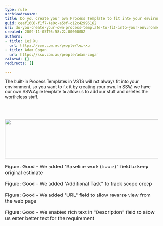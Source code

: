 ```yaml
---
type: rule
archivedreason: 
title: Do you create your own Process Template to fit into your environment?
guid: ceaf1606-f1f7-4e0c-a59f-c12c42996162
uri: do-you-create-your-own-process-template-to-fit-into-your-environment
created: 2009-11-05T05:58:22.0000000Z
authors:
- title: Lei Xu
  url: https://ssw.com.au/people/lei-xu
- title: Adam Cogan
  url: https://ssw.com.au/people/adam-cogan
related: []
redirects: []

---
```



The built-in Process Templates in VSTS will not always fit into your environment, so you want to fix it by creating your own. In SSW, we have our own SSW.AgileTemplate to allow us to add our stuff and deletes the wortheless stuff. <br>
<br>

<br><excerpt class='endintro'></excerpt><br>
 <img width="592" height="130" alt="" class="ms-rteCustom-ImageArea" src="/Standards/Management/RulesToBetterProjectManagement/PublishingImages/SSWAgile-Baseline-1.jpg" />&#160;<br>
<font class="ms-rteCustom-FigureGood" size="+0">Figure&#58; Good - We added &quot;Baseline work (hours)&quot; field to keep original estimate</font><br>
<br>
<img alt="" class="ms-rteCustom-ImageArea" src="/Standards/Management/RulesToBetterProjectManagement/PublishingImages/SSWAgile-Additional.jpg" /><br>
<font class="ms-rteCustom-FigureGood" size="+0">Figure&#58; Good - We added &quot;Additional Task&quot; to track scope creep</font><br>
<br>
<img alt="" class="ms-rteCustom-ImageArea" src="/Standards/Management/RulesToBetterProjectManagement/PublishingImages/SSWAgile-URL.jpg" /><br>
<font class="ms-rteCustom-FigureGood" size="+0">Figure&#58; Good - We added &quot;URL&quot; field to allow reverse view from the web page</font><br>
<br>
<img alt="" class="ms-rteCustom-ImageArea" src="/Standards/Management/RulesToBetterProjectManagement/PublishingImages/SSWAgile-RichText.jpg" /><br>
<font class="ms-rteCustom-FigureGood" size="+0">Figure&#58; Good - We enabled rich text in &quot;Description&quot; field to allow us enter better text for the requirement</font><br>
<br>
<br>
<br>
<br>
<br>



